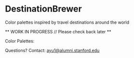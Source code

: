 # DestinationBrewer
Color palettes inspired by travel destinations around the world

** WORK IN PROGRESS // Please check back later **

Color Palettes:

Questions? Contact: ayu1@alumni.stanford.edu
